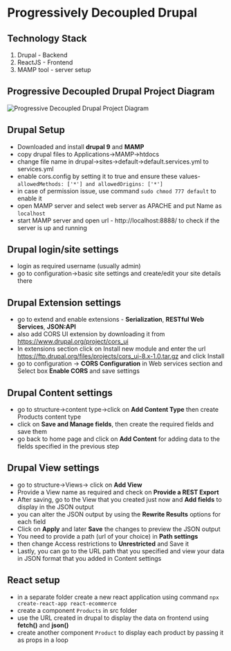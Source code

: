 # Progressively Decoupled Drupal

## Technology Stack
1. Drupal - Backend
2. ReactJS - Frontend
3. MAMP tool - server setup

## Progressive Decoupled Drupal Project Diagram
![Progressive Decoupled Drupal Project Diagram](/images/progressively_decoupled_drupal.jpg)

## Drupal Setup
- Downloaded and install **drupal 9** and **MAMP**
- copy drupal files to Applications->MAMP->htdocs
- change file name in drupal->sites->default->default.services.yml to services.yml
- enable cors.config by setting it to true and ensure these values- `allowedMethods: ['*'] and allowedOrigins: ['*']`
- in case of permission issue, use command `sudo chmod 777 default` to enable it
- open MAMP server and select web server as APACHE and put Name as `localhost`
- start MAMP server and open url - http://localhost:8888/ to check if the server is up and running

## Drupal login/site settings
- login as required username (usually admin)
- go to configuration->basic site settings and create/edit your site details there

## Drupal Extension settings
- go to extend and enable extensions - **Serialization**, **RESTful Web Services**, **JSON:API** 
- also add CORS UI extension by downloading it from https://www.drupal.org/project/cors_ui 
- In extensions section click on Install new module and enter the url https://ftp.drupal.org/files/projects/cors_ui-8.x-1.0.tar.gz and click Install
- go to configuration -> **CORS Configuration** in Web services section and Select box **Enable CORS** and save settings

## Drupal Content settings
- go to structure->content type->click on **Add Content Type** then create Products content type
- click on **Save and Manage fields**, then create the required fields and save them
- go back to home page and click on **Add Content** for adding data to the fields specified in the previous step

## Drupal View settings
- go to structure->Views-> click on **Add View** 
- Provide a View name as required and check on **Provide a REST Export**
- After saving, go to the View that you created just now and **Add fields** to display in the JSON output
- you can alter the JSON output by using the **Rewrite Results** options for each field
- Click on **Apply** and later **Save** the changes to preview the JSON output
- You need to provide a path (url of your choice) in **Path settings** 
- then change Access restrictions to **Unrestricted** and Save it
- Lastly, you can go to the URL path that you specified and view your data in JSON format that you added in Content settings

## React setup
- in a separate folder create a new react application using command `npx create-react-app react-ecommerce`
- create a component `Products` in src folder
- use the URL created in drupal to display the data on frontend using **fetch()** and **json()**
- create another component `Product` to display each product by passing it as props in a loop
